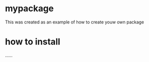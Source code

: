 # mypackage
This was created as an example of how to create youw own package

# how to install
......